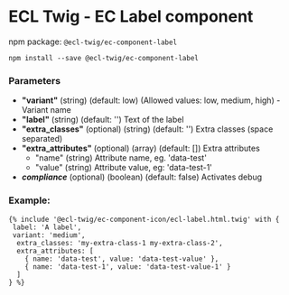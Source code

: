 # ECL Twig - EC Label component

npm package: `@ecl-twig/ec-component-label`

```shell
npm install --save @ecl-twig/ec-component-label
```

### Parameters

- **"variant"** (string) (default: low) (Allowed values: low, medium, high) - Variant name
- **"label"** (string) (default: '') Text of the label
- **"extra_classes"** (optional) (string) (default: '') Extra classes (space separated)
- **"extra_attributes"** (optional) (array) (default: []) Extra attributes
  - "name" (string) Attribute name, eg. 'data-test'
  - "value" (string) Attribute value, eg: 'data-test-1'
- **_compliance_** (optional) (boolean) (default: false) Activates debug

### Example:

<!-- prettier-ignore -->
```twig
{% include '@ecl-twig/ec-component-icon/ecl-label.html.twig' with { 
 label: 'A label', 
 variant: 'medium', 
  extra_classes: 'my-extra-class-1 my-extra-class-2', 
  extra_attributes: [ 
    { name: 'data-test', value: 'data-test-value' }, 
    { name: 'data-test-1', value: 'data-test-value-1' } 
  ] 
} %} 
```
